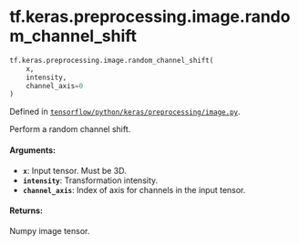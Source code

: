 <div itemscope itemtype="http://developers.google.com/ReferenceObject">
<meta itemprop="name" content="tf.keras.preprocessing.image.random_channel_shift" />
</div>

# tf.keras.preprocessing.image.random_channel_shift

``` python
tf.keras.preprocessing.image.random_channel_shift(
    x,
    intensity,
    channel_axis=0
)
```



Defined in [`tensorflow/python/keras/preprocessing/image.py`](https://www.tensorflow.org/code/tensorflow/python/keras/preprocessing/image.py).

Perform a random channel shift.

#### Arguments:

* <b>`x`</b>: Input tensor. Must be 3D.
* <b>`intensity`</b>: Transformation intensity.
* <b>`channel_axis`</b>: Index of axis for channels in the input tensor.


#### Returns:

Numpy image tensor.
